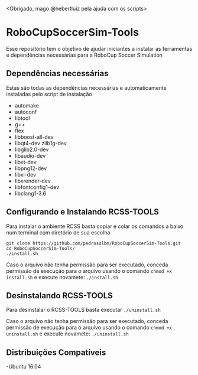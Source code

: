 <Obrigado, mago @hebertluiz pela ajuda com os scripts>
# RoboCupSoccerSim-Tools
Esse repositório tem o objetivo de ajudar iniciantes a instalar as ferramentas e dependências necessárias para a RoboCup Soccer Simulation

Dependências necessárias
-------------------------
Estas são todas as dependências necessárias e automaticamente instaladas pelo script de instalação
* automake
* autoconf
* libtool
* g++
* flex
* libboost-all-dev
* libqt4-dev zlib1g-dev
* libglib2.0-dev
* libaudio-dev
* libxt-dev
* libpng12-dev
* libxi-dev
* libxrender-dev
* libfontconfig1-dev
* libclang1-3.6


Configurando e Instalando RCSS-TOOLS
------------------------------------
Para instalar o ambiente RCSS basta copiar e colar os comandos a baixo num terminal com diretório de sua escolha
<pre><code>git clone https://github.com/pedrosolbm/RoboCupSoccerSim-Tools.git
cd RoboCupSoccerSim-Tools/
./install.sh
</code></pre>

Caso o arquivo não tenha permissão para ser executado, conceda permissão de execução para o arquivo usando o comando <code>chmod +x install.sh</code> e execute novamete: <code>./install.sh</code>

Desinstalando RCSS-TOOLS
------------------------
Para desinstalar o RCSS-TOOLS basta executar <code>./uninstall.sh</code>

Caso o arquivo não tenha permissão para ser executado, conceda permissão de execução para o arquivo usando o comando <code>chmod +x uninstall.sh</code> e execute novamete: <code>./uninstall.sh</code>


Distribuições Compatíveis
-------------------------
-Ubuntu 16.04
